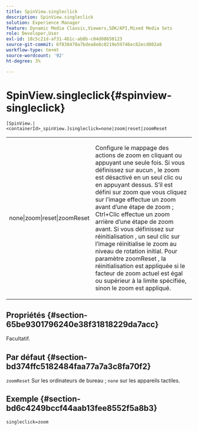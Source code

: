 ```yaml
---
title: SpinView.singleclick
description: SpinView.singleclick
solution: Experience Manager
feature: Dynamic Media Classic,Viewers,SDK/API,Mixed Media Sets
role: Developer,User
exl-id: 18c5c21d-af31-4b1c-ab8b-c04d08650123
source-git-commit: 6f838470a7bdea8e8c0219e59746ec82ecd802a8
workflow-type: tm+mt
source-wordcount: '92'
ht-degree: 3%

---
```


# SpinView.singleclick{#spinview-singleclick}

`[SpinView.|<containerId>_spinView.]singleclick=none|zoom|reset|zoomReset`

<table id="table_0824E332DF1340A2ABC40A3EB428F2D0"> 
 <tbody> 
  <tr> 
   <td colname="col1"> <p> <span class="codeph"> none|zoom|reset|zoomReset </span> </p> </td> 
   <td colname="col2"> <p> Configure le mappage des actions de zoom en cliquant ou appuyant une seule fois. Si vous définissez sur <span class="codeph"> aucun </span>, le zoom est désactivé en un seul clic ou en appuyant dessus. S’il est défini sur <span class="codeph"> zoom </span> que vous cliquez sur l’image effectue un zoom avant d’une étape de zoom ; Ctrl+Clic effectue un zoom arrière d’une étape de zoom avant. Si vous définissez sur <span class="codeph"> réinitialisation </span>, un seul clic sur l’image réinitialise le zoom au niveau de rotation initial. Pour <span class="codeph"> paramètre zoomReset </span>, la réinitialisation est appliquée si le facteur de zoom actuel est égal ou supérieur à la limite spécifiée, sinon le zoom est appliqué. </p> </td> 
  </tr> 
 </tbody> 
</table>

## Propriétés {#section-65be9301796240e38f31818229da7acc}

Facultatif.

## Par défaut {#section-bd374ffc5182484faa77a7a3c8fa70f2}

`zoomReset` Sur les ordinateurs de bureau ; `none` sur les appareils tactiles.

## Exemple {#section-bd6c4249bccf44aab13fee8552f5a8b3}

`singleclick=zoom`
